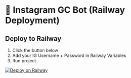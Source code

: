 # 🚀 Instagram GC Bot (Railway Deployment)

## Deploy to Railway
1. Click the button below
2. Add your IG Username + Password in Railway Variables
3. Run project

[![Deploy on Railway](https://railway.app/button.svg)](https://railway.app/new/template?template=https://github.com/Prachi1117/insta-gc-bot)

